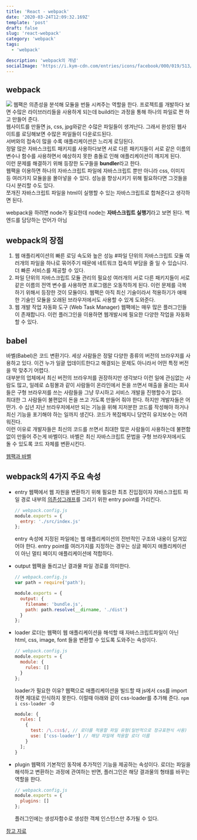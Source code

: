 ```yaml
---
title: 'React - webpack'
date: '2020-03-24T12:09:32.169Z'
template: 'post'
draft: false
slug: 'react-webpack'
category: 'webpack'
tags:
  - 'webpack'

description: 'webpack의 개념'
socialImage: 'https://i.kym-cdn.com/entries/icons/facebook/000/019/513/til.jpg'
---
```


## webpack

![](https://poiemaweb.com/img/webpack.png)
웹팩은 의존성을 분석해 모듈을 번들 시켜주는 역할을 한다. 프로젝트를 개발하다 보면 수많은 라이브러리들을 사용하게 되는데 build라는 과정을 통해 하나의 파일로 짠 하고 만들어 준다.  
웹사이트를 만들면 js, css, jpg와같은 수많은 파일들이 생겨난다. 그래서 완성된 웹사이트를 로딩해보면 수많은 파일들이 다운로드된다.  
서버와의 접속이 많을 수록 애플리케이션은 느리게 로딩된다.  
정말 많은 자바스크립트 패키지를 사용하다보면 서로 다른 패키지들이 서로 같은 이름의 변수나 함수를 사용하면서 예상하지 못한 충돌로 인해 애플리케이션이 깨지게 된다.  
이런 문제를 해결하기 위해 등장한 도구들을 **bundler**라고 한다.  
웹팩을 이용하면 하나의 자바스크립트 파일에 자바스크립트 뿐만 아니라 css, 이미지 등 여러가지 모듈을을 몰아넣을 수 있다. 성능을 향상시키기 위해 필요하다면 그것들을 다시 분리할 수도 있다.  
쪼개진 자바스크립트 파일을 html이 실행할 수 있는 자바스크립트로 합쳐준다고 생각하면 된다.

webpack을 하려면 node가 필요한데 node는 **자바스크립트 실행기**라고 보면 된다. 백엔드를 담당하는 언어가 아님

## webpack의 장점

1.  웹 애플리케이션의 빠른 로딩 속도와 높은 성능 #파일 단위의 자바스크립트 모듈
    여러개의 파일을 하나로 묶어주기 때문에 네트워크 접속의 부담을 줄 일 수 있습니다. 더 빠른 서비스를 제공할 수 있다.
2.  파일 단위의 자바스크립트 모듈 관리의 필요성
    여러개의 서로 다른 패키지들이 서로 같은 이름의 전역 변수를 사용하면 프로그램은 오동작하게 된다. 이런 문제를 극복하기 위해서 등장한 것이 모듈이다. 웹팩은 아직 최신 기술이라서 적용하기가 애매한 기술인 모듈을 오래된 브라우저에서도 사용할 수 있게 도와준다.
3.  웹 개발 작업 자동화 도구 (Web Task Manager)
    웹팩에는 매우 많은 플러그인들이 존재합니다. 이런 플러그인을 이용하면 웹개발시에 필요한 다양한 작업을 자동화 할 수 있다.

## babel

바벨(Babel)은 코드 변환기다. 세상 사람들은 정말 다양한 종류의 버전의 브라우저를 사용하고 있다. 이건 누가 일괄 업데이트한다고 해결되는 문제도 아니라서 어떤 특정 버전을 딱 맞추기 어렵다.  
 대부분의 업체에서 최신 버전의 브라우저를 권장하지만 생각보다 이런 일에 관심없는 사람도 많고, 일례로 쇼핑몰과 같이 사람들이 온라인에서 돈을 쓰면서 매출을 올리는 회사들은 구형 브라우저를 쓰는 사람들을 그냥 무시하고 서비스 개발을 진행할수가 없다.  
 최대한 그 사람들이 불편없이 돈을 쓰고 가도록 만들어 줘야 한다. 하지만 개발자들은 어떤가. 수 십년 지난 브라우저에서만 되는 기능을 위해 지저분한 코드를 작성해야 하거나 최신 기능을 포기해야 하는 일까지 생긴다. 코드가 복잡해지니 당연히 유지보수는 어려워진다.  
 이런 이유로 개발자들은 최신의 코드를 쓰면서 최대한 많은 사람들이 사용하는데 불편함없이 만들어 주는게 바벨이다. 바벨은 최신 자바스크립트 문법을 구형 브라우저에서도 돌 수 있도록 코드 자체를 변환시킨다.

[웹팩과 바벨](https://devlog.jwgo.kr/2018/12/03/webpack-babel-react/)

## webpack의 4가지 주요 속성

- entry
  웹팩에서 웹 자원을 변환하기 위해 필요한 최초 진입점이자 자바스크립트 파일 경로
  내부의 [의존성그래프](https://webpack.js.org/concepts/dependency-graph/)를 그리기 위한 entry point를 가리킨다.
  ```js
  // webpack.config.js
  module.exports = {
    entry: './src/index.js'
  };
  ```
  entry 속성에 지정된 파일에는 웹 애플리케이션의 전반적인 구조와 내용이 담겨있어야 한다.
  entry point를 여러가지를 지정하는 경우는 싱글 페이지 애플리케이션이 아닌 멀티 페이지 애플리케이션에 적합하다.
- output
  웹팩을 돌리고난 결과물 파일 경로를 의미한다.

  ```js
  // webpack.config.js
  var path = require('path');

  module.exports = {
    output: {
      filename: 'bundle.js',
      path: path.resolve(__dirname, './dist')
    }
  };
  ```

- loader
  로더는 웹팩이 웹 애플리케이션을 해석할 때 자바스크립트파일이 아닌 html, css, image, font 들을 변환할 수 있도록 도와주는 속성이다.
  ```js
  // webpack.config.js
  module.exports = {
    module: {
      rules: []
    }
  };
  ```
  loader가 필요한 이유?
  웹팩으로 애플리케이션을 빌드할 때 js에서 css를 import하면 제대로 인식하지 못한다. 이럴때 아래와 같이 css-loader를 추가해 준다.
  `npm i css-loader -D`
  ```js
  module: {
    rules: [
      {
        test: /\.css$/, // 로더를 적용할 파일 유형(일반적으로 정규표현식 사용)
        use: ['css-loader'] // 해당 파일에 적용할 로더 이름
      }
    ];
  }
  ```
- plugin
  웹팩의 기본적인 동작에 추가적인 기능을 제공하는 속성이다. 로더는 파일을 해석하고 변환하는 과정에 관여하는 반면, 플러그인은 해당 결과물의 형태를 바꾸는 역할을 한다.

  ```js
  // webpack.config.js
  module.exports = {
    plugins: []
  };
  ```

  플러그인에는 생성자함수로 생성한 객체 인스턴스만 추가될 수 있다.

[참고 자료](https://joshua1988.github.io/webpack-guide/guide.html)
